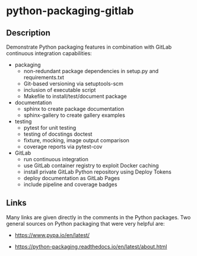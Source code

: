 # python-packaging-gitlab

## Description

Demonstrate Python packaging features in combination
with GitLab continuous integration capabilities:

- packaging
  - non-redundant package dependencies in setup.py and requirements.txt
  - Git-based versioning via setuptools-scm
  - inclusion of executable script
  - Makefile to install/test/document package
- documentation
  - sphinx to create package documentation
  - sphinx-gallery to create gallery examples
- testing
  - pytest for unit testing
  - testing of docstings doctest
  - fixture, mocking, image output comparison
  - coverage reports via pytest-cov
- GitLab
  - run continuous integration
  - use GitLab container registry to exploit Docker caching
  - install private GitLab Python repository using Deploy Tokens
  - deploy documentation as GitLab Pages
  - include pipeline and coverage badges

## Links

Many links are given directly in the comments in the Python packages.
Two general sources on Python packaging that were very helpful are:

- https://www.pypa.io/en/latest/

- https://python-packaging.readthedocs.io/en/latest/about.html
